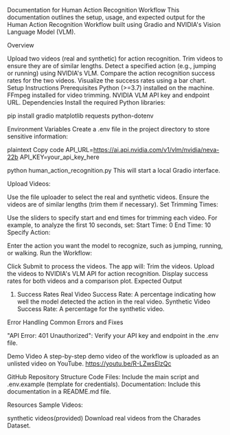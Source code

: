 Documentation for Human Action Recognition Workflow
This documentation outlines the setup, usage, and expected output for the Human Action Recognition Workflow built using Gradio and NVIDIA's Vision Language Model (VLM).

Overview


Upload two videos (real and synthetic) for action recognition.
Trim videos to ensure they are of similar lengths.
Detect a specified action (e.g., jumping or running) using NVIDIA's VLM.
Compare the action recognition success rates for the two videos.
Visualize the success rates using a bar chart.
Setup Instructions
Prerequisites
Python (>=3.7) installed on the machine.
FFmpeg installed for video trimming. 
NVIDIA VLM API key and endpoint URL.
Dependencies
Install the required Python libraries:

pip install gradio matplotlib requests python-dotenv

Environment Variables
Create a .env file in the project directory to store sensitive information:

plaintext
Copy code
API_URL=https://ai.api.nvidia.com/v1/vlm/nvidia/neva-22b
API_KEY=your_api_key_here



python human_action_recognition.py
This will start a local Gradio interface.

Upload Videos:

Use the file uploader to select the real and synthetic videos.
Ensure the videos are of similar lengths (trim them if necessary).
Set Trimming Times:

Use the sliders to specify start and end times for trimming each video.
For example, to analyze the first 10 seconds, set:
Start Time: 0
End Time: 10
Specify Action:

Enter the action you want the model to recognize, such as jumping, running, or walking.
Run the Workflow:

Click Submit to process the videos.
The app will:
Trim the videos.
Upload the videos to NVIDIA's VLM API for action recognition.
Display success rates for both videos and a comparison plot.
Expected Output
1. Success Rates
Real Video Success Rate: A percentage indicating how well the model detected the action in the real video.
Synthetic Video Success Rate: A percentage for the synthetic video.


Error Handling
Common Errors and Fixes

"API Error: 401 Unauthorized":
Verify your API key and endpoint in the .env file.

Demo Video
A step-by-step demo video of the workflow is uploaded as an unlisted video on YouTube. 
https://youtu.be/R-LZwsEIzQc

GitHub Repository
Structure
Code Files: Include the main script and .env.example (template for credentials).
Documentation: Include this documentation in a README.md file.


Resources
Sample Videos:

synthetic videos(provided)
Download real videos from the Charades Dataset.










